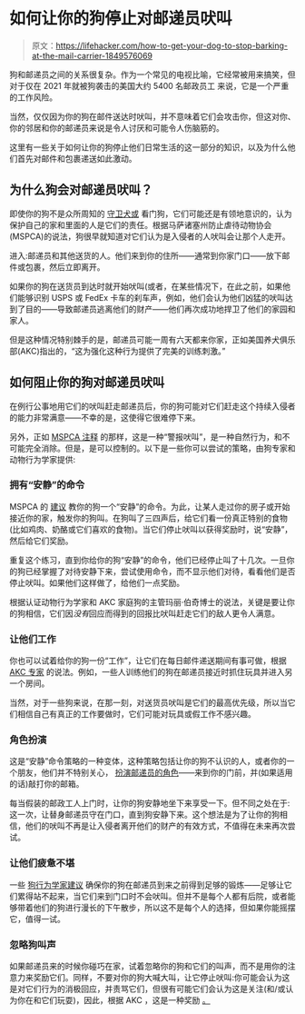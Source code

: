 # 如何让你的狗停止对邮递员吠叫

> 原文：<https://lifehacker.com/how-to-get-your-dog-to-stop-barking-at-the-mail-carrier-1849576069>

狗和邮递员之间的关系很复杂。作为一个常见的电视比喻，它经常被用来搞笑，但对于仅在 2021 年就被狗袭击的美国大约 5400 名邮政员工 来说，它是一个严重的工作风险。



当然，仅仅因为你的狗在邮件送达时吠叫，并不意味着它们会攻击你，但这对你、你的邻居和你的邮递员来说是令人讨厌和可能令人伤脑筋的。

这里有一些关于如何让你的狗停止他们日常生活的这一部分的知识，以及为什么他们首先对邮件和包裹递送如此激动。

## 为什么狗会对邮递员吠叫？

即使你的狗不是众所周知的 [守卫犬或](https://lifehacker.com/the-difference-between-a-guard-dog-and-a-watch-dog-1849102832) 看门狗，它们可能还是有领地意识的，认为保护自己的家和里面的人是它们的责任。根据马萨诸塞州防止虐待动物协会(MSPCA)的说法，狗很早就知道对它们认为是入侵者的人吠叫会让那个人走开。

进入:邮递员和其他送货的人。他们来到你的住所——通常到你家门口——放下邮件或包裹，然后立即离开。

如果你的狗在送货员到达时就开始吠叫(或者，在某些情况下，在此之前，如果他们能够识别 USPS 或 FedEx 卡车的刹车声，例如，他们会认为他们凶猛的吠叫达到了目的——导致邮递员逃离他们的财产——他们再次成功地捍卫了他们的家园和家人。

但是这种情况特别棘手的是，邮递员可能一周有六天都来你家，正如美国养犬俱乐部(AKC)指出的，“这为强化这种行为提供了完美的训练刺激。”

## 如何阻止你的狗对邮递员吠叫

在例行公事地用它们的吠叫赶走邮递员后，你的狗可能对它们赶走这个持续入侵者的能力非常满意——不幸的是，这使得它很难停下来。

另外，正如 [MSPCA 注释](https://www.mspca.org/pet_resources/barking-basics/#:~:text=Dogs%20learn%20very%20quickly%20that,mailman%20comes%20to%20the%20door.) 的那样，这是一种“警报吠叫”，是一种自然行为，和不可能完全消除。但是，是可以控制的。以下是一些你可以尝试的策略，由狗专家和动物行为学家提供:

### 拥有“安静”的命令

MSPCA 的 [建议](https://www.mspca.org/pet_resources/barking-basics/#:~:text=Dogs%20learn%20very%20quickly%20that,mailman%20comes%20to%20the%20door.) 教你的狗一个“安静”的命令。为此，让某人走过你的房子或开始接近你的家，触发你的狗叫。在狗叫了三四声后，给它们看一份真正特别的食物(比如鸡肉、奶酪或它们喜欢的食物)。当它们停止吠叫以获得奖励时，说“安静”，然后给它们奖励。

重复这个练习，直到你给你的狗“安静”的命令，他们已经停止叫了十几次。一旦你的狗已经掌握了对待安静下来，尝试使用命令，而不显示他们对待，看看他们是否停止吠叫。如果他们这样做了，给他们一点奖励。

根据认证动物行为学家和 AKC 家庭狗的主管玛丽·伯奇博士的说法，关键是要让你的狗相信，它们因*没有*回应而得到的回报比吠叫赶走它们的敌人更令人满意。

### 让他们工作

你也可以试着给你的狗一份“工作”，让它们在每日邮件递送期间有事可做，根据 [AKC 专家](https://www.akc.org/expert-advice/training/why-does-my-dog-bark-at-the-mail-carrier/) 的说法。例如，一些人训练他们的狗在邮递员接近时抓住玩具并进入另一个房间。

当然，对于一些狗来说，在那一刻，对送货员吠叫是它们的最高优先级，所以当它们相信自己有真正的工作要做时，它们可能对玩具或假工作不感兴趣。

### 角色扮演

这是“安静”命令策略的一种变体，这种策略包括让你的狗不认识的人，或者你的一个朋友，他们并不特别关心， [扮演邮递员的角色](https://www.mspca.org/pet_resources/barking-basics/#:~:text=Dogs%20learn%20very%20quickly%20that,mailman%20comes%20to%20the%20door.)——来到你的门前，并(如果适用的话)敲打你的邮箱。

每当假装的邮政工人上门时，让你的狗安静地坐下来享受一下。但不同之处在于:这一次，让替身邮递员守在门口，直到狗安静下来。这个想法是为了让你的狗相信，他们的吠叫不再是让入侵者离开他们的财产的有效方式，不值得在未来再次尝试。

### 让他们疲惫不堪

一些 [狗行为学家建议](https://www.dog-obedience-training-review.com/how-get-your-dog-stop-barking-mailman) 确保你的狗在邮递员到来之前得到足够的锻炼——足够让它们累得站不起来，当它们来到门口时不会吠叫。但并不是每个人都有后院，或者能够带着他们的狗进行漫长的下午散步，所以这不是每个人的选择，但如果你能摇摆它，值得一试。

### 忽略狗叫声

如果邮递员来的时候你碰巧在家，试着忽略你的狗和它们的叫声，而不是用你的注意力来奖励它们。同样，不要对你的狗大喊大叫，让它停止吠叫:你可能会认为这是对它们行为的消极回应，并责骂它们，但很有可能它们会认为这是关注(和/或认为你在和它们玩耍)，因此，根据 AKC ，这是一种奖励 [。](https://www.akc.org/expert-advice/training/why-does-my-dog-bark-at-the-mail-carrier/)